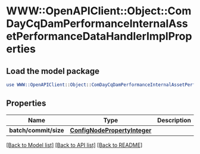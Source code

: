# WWW::OpenAPIClient::Object::ComDayCqDamPerformanceInternalAssetPerformanceDataHandlerImplProperties

## Load the model package
```perl
use WWW::OpenAPIClient::Object::ComDayCqDamPerformanceInternalAssetPerformanceDataHandlerImplProperties;
```

## Properties
Name | Type | Description | Notes
------------ | ------------- | ------------- | -------------
**batch/commit/size** | [**ConfigNodePropertyInteger**](ConfigNodePropertyInteger.md) |  | [optional] 

[[Back to Model list]](../README.md#documentation-for-models) [[Back to API list]](../README.md#documentation-for-api-endpoints) [[Back to README]](../README.md)


